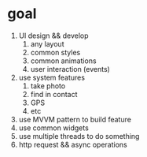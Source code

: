 # goal

1. UI design && develop
    1. any layout
    2. common styles
    3. common animations
    4. user interaction (events)
2. use system features
    1. take photo
    2. find in contact
    3. GPS
    4. etc
3. use MVVM pattern to build feature
4. use common widgets
5. use multiple threads to do something
6. http request && async operations